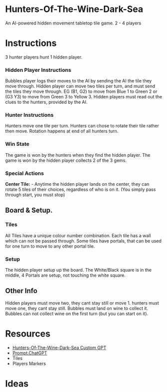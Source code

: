 # Hunters-Of-The-Wine-Dark-Sea
An AI-powered hidden movement tabletop tile game.
2 - 4 players

# Instructions
3 hunter players hunt 1 hidden player.

### Hidden Player Instructions
Bubbles player logs their moves to the AI by sending the AI the tile they move through.
Hidden player can move two tiles per turn, and must send the tiles they move through. EG
(B1, G2) to move from Blue 1 to Green 2 or (G3 Y3) to move from Green 3 to Yellow 3.
Hidden players must read out the clues to the hunters, provided by the AI.

### Hunter Instructions
Hunters move one tile per turn.
Hunters can chose to rotate their tile rather then move. Rotation happens at end of all hunters turn.


### Win State 
The game is won by the hunters when they find the hidden player.
The game is won by the hidden player collects 2 of the 3 gems.

### Special Actions
**Center Tile:**  - Anytime the hidden player lands on the center, they can rotate 5 tiles of their choices, regardless of who is on it. (You simply pass through start, you must stop)



## Board & Setup.

### Tiles
All Tiles have a unique colour number combination.
Each tile has a wall which can not be passed through.
Some tiles have portals, that can be used for one turn to move to any other portal tile.

### Setup
The hidden player setup up the board.
The White/Black square is in the middle,
4 Portals are setup, not touching the white square.



## Other Info
Hidden players must move two, they cant stay still or move 1.
hunters must move one, they cant stay still.
Bubbles must land on wine to collect it.
Bubbles can not collect wine on the first turn (but you can start on it).



# Resources
 - [Hunters-Of-The-Wine-Dark-Sea Custom GPT](https://chatgpt.com/g/g-67936437ba74819180e95011d9a3006a-hunters-of-the-wine-dark-sea)
 - [Prompt.ChatGPT](https://github.com/bh679/Hunters-Of-The-Wine-Dark-Sea/blob/main/prompt.ChatGPT)
 - Tiles
 - Players Markers



# Ideas
